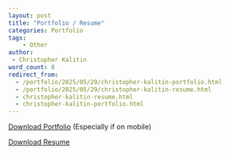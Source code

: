 ```yaml
---
layout: post
title: "Portfolio / Resume"
categories: Portfolio
tags:
    - Other
author:
 - Christopher Kalitin
word_count: 8
redirect_from:
  - /portfolio/2025/05/29/christopher-kalitin-portfolio.html
  - /portfolio/2025/05/29/christopher-kalitin-resume.html
  - christopher-kalitin-resume.html
  - christopher-kalitin-portfolio.html
---
```

<a href="{{site.url}}/assets/Christopher_Kalitin_Portfolio.pdf">Download Portfolio</a> (Especially if on mobile)

<a href="{{site.url}}/assets/Christopher Kalitin Resume.pdf">Download Resume</a>

<object data="{{site.url}}/assets/Christopher_Kalitin_Portfolio.pdf" width="800" type='application/pdf'></object>

<object data="{{site.url}}/assets/Christopher Kalitin Resume.pdf" width="800" height="1000" type='application/pdf'></object>